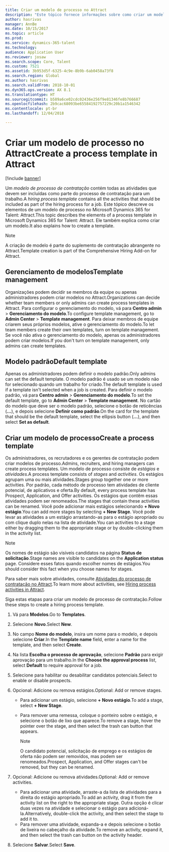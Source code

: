 ```yaml
---
title: Criar um modelo de processo no Attract
description: "Este tópico fornece informações sobre como criar um modelo de processo no Attract."
author: hasrivas
manager: AnnBe
ms.date: 10/15/2017
ms.topic: article
ms.prod: 
ms.service: dynamics-365-talent
ms.technology: 
audience: Application User
ms.reviewer: josaw
ms.search.scope: Core, Talent
ms.custom: 7521
ms.assetid: 3b953d5f-6325-4c9e-8b9b-6ab0458a73f8
ms.search.region: Global
ms.author: hasrivas
ms.search.validFrom: 2018-10-01
ms.dyn365.ops.version: AX 8.1
ms.translationtype: HT
ms.sourcegitcommit: b589a6ce02cdc02436e256f9e81346fe8b766687
ms.openlocfilehash: 2b9cac68093be65584192757229c20b1a1546342
ms.contentlocale: pt-br
ms.lasthandoff: 12/04/2018

---
```


# <a name="create-a-process-template-in-attract"></a><span data-ttu-id="66de0-103">Criar um modelo de processo no Attract</span><span class="sxs-lookup"><span data-stu-id="66de0-103">Create a process template in Attract</span></span>

[!include [banner](includes/banner.md)]

<span data-ttu-id="66de0-104">Um *modelo de processo de contratação* contém todas as atividades que devem ser incluídas como parte do processo de contratação para um trabalho.</span><span class="sxs-lookup"><span data-stu-id="66de0-104">A *hiring process template* contains all the activities that should be included as part of the hiring process for a job.</span></span> <span data-ttu-id="66de0-105">Este tópico descreve os elementos de um modelo de processo no Microsoft Dynamics 365 for Talent: Attract.</span><span class="sxs-lookup"><span data-stu-id="66de0-105">This topic describes the elements of a process template in Microsoft Dynamics 365 for Talent: Attract.</span></span> <span data-ttu-id="66de0-106">Ele também explica como criar um modelo.</span><span class="sxs-lookup"><span data-stu-id="66de0-106">It also explains how to create a template.</span></span>

> [!NOTE]
> <span data-ttu-id="66de0-107">A criação de modelo é parte do suplemento de contratação abrangente no Attract.</span><span class="sxs-lookup"><span data-stu-id="66de0-107">Template creation is part of the Comprehensive Hiring Add-on for Attract.</span></span>

## <a name="template-management"></a><span data-ttu-id="66de0-108">Gerenciamento de modelos</span><span class="sxs-lookup"><span data-stu-id="66de0-108">Template management</span></span>

<span data-ttu-id="66de0-109">Organizações podem decidir se membros da equipe ou apenas administradores podem criar modelos no Attract.</span><span class="sxs-lookup"><span data-stu-id="66de0-109">Organizations can decide whether team members or only admins can create process templates in Attract.</span></span> <span data-ttu-id="66de0-110">Para configurar o gerenciamento do modelo, vá para **Centro admin** \> **Gerenciamento do modelo**.</span><span class="sxs-lookup"><span data-stu-id="66de0-110">To configure template management, go to **Admin Center** \> **Template management**.</span></span> <span data-ttu-id="66de0-111">Para deixar membros de equipe criarem seus próprios modelos, ative o gerenciamento do modelo.</span><span class="sxs-lookup"><span data-stu-id="66de0-111">To let team members create their own templates, turn on template management.</span></span> <span data-ttu-id="66de0-112">Se você não ativa o gerenciamento do modelo, apenas os administradores podem criar modelos.</span><span class="sxs-lookup"><span data-stu-id="66de0-112">If you don't turn on template management, only admins can create templates.</span></span>

## <a name="default-template"></a><span data-ttu-id="66de0-113">Modelo padrão</span><span class="sxs-lookup"><span data-stu-id="66de0-113">Default template</span></span>

<span data-ttu-id="66de0-114">Apenas os administradores podem definir o modelo padrão.</span><span class="sxs-lookup"><span data-stu-id="66de0-114">Only admins can set the default template.</span></span> <span data-ttu-id="66de0-115">O modelo padrão é usado se um modelo não for selecionado quando um trabalho for criado.</span><span class="sxs-lookup"><span data-stu-id="66de0-115">The default template is used if a template isn't selected when a job is created.</span></span> <span data-ttu-id="66de0-116">Para definir o modelo padrão, vá para **Centro admin** \> **Gerenciamento do modelo**.</span><span class="sxs-lookup"><span data-stu-id="66de0-116">To set the default template, go to **Admin Center** \> **Template management**.</span></span> <span data-ttu-id="66de0-117">No cartão do modelo que deve ser o modelo padrão, selecione o botão de reticências (**...**), e depois selecione **Definir como padrão**.</span><span class="sxs-lookup"><span data-stu-id="66de0-117">On the card for the template that should be the default template, select the ellipsis button (**...**), and then select **Set as default**.</span></span>

## <a name="create-a-process-template"></a><span data-ttu-id="66de0-118">Criar um modelo de processo</span><span class="sxs-lookup"><span data-stu-id="66de0-118">Create a process template</span></span>

<span data-ttu-id="66de0-119">Os administradores, os recrutadores e os gerentes de contratação podem criar modelos de processo.</span><span class="sxs-lookup"><span data-stu-id="66de0-119">Admins, recruiters, and hiring managers can create process templates.</span></span> <span data-ttu-id="66de0-120">Um modelo de processo consiste de *estágios* e *atividades*.</span><span class="sxs-lookup"><span data-stu-id="66de0-120">A process template consists of *stages* and *activities*.</span></span> <span data-ttu-id="66de0-121">Os estágios agrupam uma ou mais atividades.</span><span class="sxs-lookup"><span data-stu-id="66de0-121">Stages group together one or more activities.</span></span> <span data-ttu-id="66de0-122">Por padrão, cada método de processo tem atividades de cliente potencial, de aplicativos e oferta.</span><span class="sxs-lookup"><span data-stu-id="66de0-122">By default, every process template has Prospect, Application, and Offer activities.</span></span> <span data-ttu-id="66de0-123">Os estágios que contêm essas atividades podem ser renomeados.</span><span class="sxs-lookup"><span data-stu-id="66de0-123">The stages that contain these activities can be renamed.</span></span> <span data-ttu-id="66de0-124">Você pode adicionar mais estágios selecionando **+ Novo estágio**.</span><span class="sxs-lookup"><span data-stu-id="66de0-124">You can add more stages by selecting **+ New Stage**.</span></span> <span data-ttu-id="66de0-125">Você pode levar as atividades a um estágio arrastando-as para o estágio apropriado ou com clique duplo nelas na lista de atividade.</span><span class="sxs-lookup"><span data-stu-id="66de0-125">You can activities to a stage either by dragging them to the appropriate stage or by double-clicking them in the activity list.</span></span>

> [!NOTE]
> <span data-ttu-id="66de0-126">Os nomes de estágio são visíveis candidatos na página **Status de solicitação**.</span><span class="sxs-lookup"><span data-stu-id="66de0-126">Stage names are visible to candidates on the **Application status** page.</span></span> <span data-ttu-id="66de0-127">Considere esses fatos quando escolher nomes de estágios.</span><span class="sxs-lookup"><span data-stu-id="66de0-127">You should consider this fact when you choose names for stages.</span></span>

<span data-ttu-id="66de0-128">Para saber mais sobre atividades, consulte [Atividades do processo de contratação no Attract](./activities-attract.md).</span><span class="sxs-lookup"><span data-stu-id="66de0-128">To learn more about activities, see [Hiring process activities in Attract](./activities-attract.md).</span></span>

<span data-ttu-id="66de0-129">Siga estas etapas para criar um modelo de processo de contratação.</span><span class="sxs-lookup"><span data-stu-id="66de0-129">Follow these steps to create a hiring process template.</span></span>

1. <span data-ttu-id="66de0-130">Vá para **Modelos**.</span><span class="sxs-lookup"><span data-stu-id="66de0-130">Go to **Templates**.</span></span>
2. <span data-ttu-id="66de0-131">Selecione **Novo**.</span><span class="sxs-lookup"><span data-stu-id="66de0-131">Select **New**.</span></span>
3. <span data-ttu-id="66de0-132">No campo **Nome do modelo**, insira um nome para o modelo, e depois selecione **Criar**.</span><span class="sxs-lookup"><span data-stu-id="66de0-132">In the **Template name** field, enter a name for the template, and then select **Create**.</span></span>
4. <span data-ttu-id="66de0-133">Na lista **Escolha o processo de aprovação**, selecione **Padrão** para exigir aprovação para um trabalho.</span><span class="sxs-lookup"><span data-stu-id="66de0-133">In the **Choose the approval process** list, select **Default** to require approval for a job.</span></span>
5. <span data-ttu-id="66de0-134">Selecione para habilitar ou desabilitar candidatos potenciais.</span><span class="sxs-lookup"><span data-stu-id="66de0-134">Select to enable or disable prospects.</span></span>
6. <span data-ttu-id="66de0-135">Opcional: Adicione ou remova estágios.</span><span class="sxs-lookup"><span data-stu-id="66de0-135">Optional: Add or remove stages.</span></span>

    - <span data-ttu-id="66de0-136">Para adicionar um estágio, selecione **+ Novo estágio**.</span><span class="sxs-lookup"><span data-stu-id="66de0-136">To add a stage, select **+ New Stage**.</span></span>
    - <span data-ttu-id="66de0-137">Para remover uma remessa, coloque o ponteiro sobre o estágio, e selecione o botão de lixo que aparece.</span><span class="sxs-lookup"><span data-stu-id="66de0-137">To remove a stage, hover the pointer over the stage, and then select the trash can button that appears.</span></span>

        > [!NOTE]
        > <span data-ttu-id="66de0-138">O candidato potencial, solicitação de emprego e os estágios de oferta não podem ser removidos, mas podem ser renomeados.</span><span class="sxs-lookup"><span data-stu-id="66de0-138">Prospect, Application, and Offer stages can't be removed, but they can be renamed.</span></span>

7. <span data-ttu-id="66de0-139">Opcional: Adicione ou remova atividades.</span><span class="sxs-lookup"><span data-stu-id="66de0-139">Optional: Add or remove activities.</span></span>

    - <span data-ttu-id="66de0-140">Para adicionar uma atividade, arraste-a da lista de atividades para a direita do estágio apropriado.</span><span class="sxs-lookup"><span data-stu-id="66de0-140">To add an activity, drag it from the activity list on the right to the appropriate stage.</span></span> <span data-ttu-id="66de0-141">Outra opção é clicar duas vezes na atividade e selecionar o estágio para adicioná-la.</span><span class="sxs-lookup"><span data-stu-id="66de0-141">Alternatively, double-click the activity, and then select the stage to add it to.</span></span>
    - <span data-ttu-id="66de0-142">Para remover uma atividade, expanda-a e depois selecione o botão de lixeira no cabeçalho da atividade.</span><span class="sxs-lookup"><span data-stu-id="66de0-142">To remove an activity, expand it, and then select the trash can button on the activity header.</span></span>

8. <span data-ttu-id="66de0-143">Selecione **Salvar**.</span><span class="sxs-lookup"><span data-stu-id="66de0-143">Select **Save**.</span></span>

